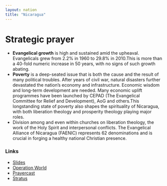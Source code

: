 ```yaml
---
layout: nation
title: "Nicaragua"
---
```


# Strategic prayer

- **Evangelical growth** is high and sustained amid the upheaval. Evangelicals grew from 2.2% in 1960 to 29.8% in 2010.This is more than a 40-fold numeric increase in 50 years, with no signs of such growth abating.
- **Poverty** is a deep-seated issue that is both the cause and the result of many political troubles. After years of civil war, natural disasters further devastated the nation’s economy and infrastructure. Economic wisdom and long-term development are needed. Many economic uplift programmes have been launched by CEPAD (The Evangelical Committee for Relief and Development), AoG and others.This longstanding state of poverty also shapes the spirituality of Nicaragua, with both liberation theology and prosperity theology playing major roles.
- Division among and even within churches on liberation theology, the work of the Holy Spirit and interpersonal conflicts. The Evangelical Alliance of Nicaragua (FAENIC) represents 62 denominations and is crucial in forging a healthy national Christian presence.

### Links

- [Slides](http://kyk.kiekies.net/?src=https://ccwaterkloof.github.io/prayer/slides/nicaragua.md)
- [Operation World](https://operationworld.org/locations/nicaragua/)
- [Prayercast](https://prayercast.com/nicaragua.html)
- [Stratus](https://globe.stratus.earth/en/globe-explorer/NIC)
